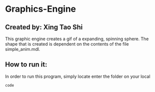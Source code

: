 # Graphics-Engine

## Created by: Xing Tao Shi

This graphic engine creates a gif of a expanding, spinning sphere. The shape that is created is dependent on the contents of the file simple_anim.mdl.

## How to run it:

In order to run this program, simply locate enter the folder on your local 

```
code
```
